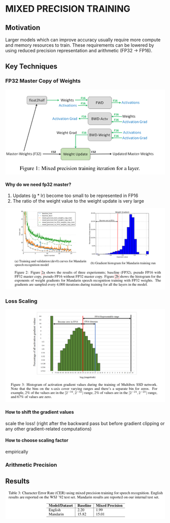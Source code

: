 # MIXED PRECISION TRAINING

## Motivation
Larger models which can improve accuracy usually require more compute and memory resources to train. These requirements can be lowered by using reduced precision representation and arithmetic (FP32 -> FP16).

## Key Techniques
### FP32 Master Copy of Weights
![](figs/mpt_2020-09-21-16-49-18.png)
#### Why do we need fp32 master?
1. Updates (g * lr) become too small to be represented in FP16
2. The ratio of the weight value to the weight update is very large

![](figs/mpt_2020-09-21-16-56-42.png)

### Loss Scaling
![](figs/mpt_2020-09-21-17-23-17.png)
#### How to shift the gradient values
scale the  loss! (right after the backward pass but before gradient clipping or any other gradient-related computations)
#### How to choose scaling factor
empirically

### Arithmetic Precision

## Results
![](figs/mpt_2020-09-21-17-44-11.png)